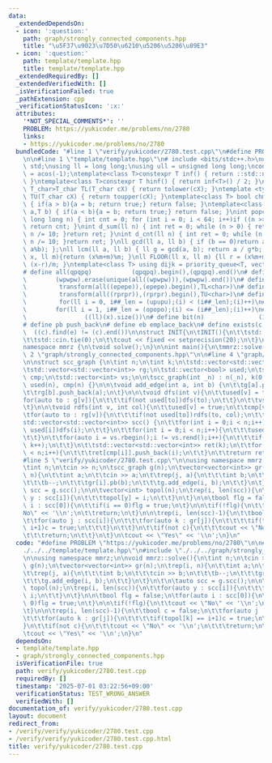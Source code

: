 ```yaml
---
data:
  _extendedDependsOn:
  - icon: ':question:'
    path: graph/strongly_connected_components.hpp
    title: "\u5F37\u9023\u7D50\u6210\u5206\u5206\u89E3"
  - icon: ':question:'
    path: template/template.hpp
    title: template/template.hpp
  _extendedRequiredBy: []
  _extendedVerifiedWith: []
  _isVerificationFailed: true
  _pathExtension: cpp
  _verificationStatusIcon: ':x:'
  attributes:
    '*NOT_SPECIAL_COMMENTS*': ''
    PROBLEM: https://yukicoder.me/problems/no/2780
    links:
    - https://yukicoder.me/problems/no/2780
  bundledCode: "#line 1 \"verify/yukicoder/2780.test.cpp\"\n#define PROBLEM \"https://yukicoder.me/problems/no/2780\"\
    \n\n#line 1 \"template/template.hpp\"\n# include <bits/stdc++.h>\nusing namespace\
    \ std;\nusing ll = long long;\nusing ull = unsigned long long;\nconst double pi\
    \ = acos(-1);\ntemplate<class T>constexpr T inf() { return ::std::numeric_limits<T>::max();\
    \ }\ntemplate<class T>constexpr T hinf() { return inf<T>() / 2; }\ntemplate <typename\
    \ T_char>T_char TL(T_char cX) { return tolower(cX); }\ntemplate <typename T_char>T_char\
    \ TU(T_char cX) { return toupper(cX); }\ntemplate<class T> bool chmin(T& a,T b)\
    \ { if(a > b){a = b; return true;} return false; }\ntemplate<class T> bool chmax(T&\
    \ a,T b) { if(a < b){a = b; return true;} return false; }\nint popcnt(unsigned\
    \ long long n) { int cnt = 0; for (int i = 0; i < 64; i++)if ((n >> i) & 1)cnt++;\
    \ return cnt; }\nint d_sum(ll n) { int ret = 0; while (n > 0) { ret += n % 10;\
    \ n /= 10; }return ret; }\nint d_cnt(ll n) { int ret = 0; while (n > 0) { ret++;\
    \ n /= 10; }return ret; }\nll gcd(ll a, ll b) { if (b == 0)return a; return gcd(b,\
    \ a%b); };\nll lcm(ll a, ll b) { ll g = gcd(a, b); return a / g*b; };\nll MOD(ll\
    \ x, ll m){return (x%m+m)%m; }\nll FLOOR(ll x, ll m) {ll r = (x%m+m)%m; return\
    \ (x-r)/m; }\ntemplate<class T> using dijk = priority_queue<T, vector<T>, greater<T>>;\n\
    # define all(qpqpq)           (qpqpq).begin(),(qpqpq).end()\n# define UNIQUE(wpwpw)\
    \        (wpwpw).erase(unique(all((wpwpw))),(wpwpw).end())\n# define LOWER(epepe)\
    \         transform(all((epepe)),(epepe).begin(),TL<char>)\n# define UPPER(rprpr)\
    \         transform(all((rprpr)),(rprpr).begin(),TU<char>)\n# define rep(i,upupu)\
    \         for(ll i = 0, i##_len = (upupu);(i) < (i##_len);(i)++)\n# define reps(i,opopo)\
    \        for(ll i = 1, i##_len = (opopo);(i) <= (i##_len);(i)++)\n# define len(x)\
    \                ((ll)(x).size())\n# define bit(n)               (1LL << (n))\n\
    # define pb push_back\n# define eb emplace_back\n# define exists(c, e)       \
    \  ((c).find(e) != (c).end())\n\nstruct INIT{\n\tINIT(){\n\t\tstd::ios::sync_with_stdio(false);\n\
    \t\tstd::cin.tie(0);\n\t\tcout << fixed << setprecision(20);\n\t}\n}INIT;\n\n\
    namespace mmrz {\n\tvoid solve();\n}\n\nint main(){\n\tmmrz::solve();\n}\n#line\
    \ 2 \"graph/strongly_connected_components.hpp\"\n\n#line 4 \"graph/strongly_connected_components.hpp\"\
    \n\nstruct scc_graph {\n\tint n;\n\tint k;\n\tstd::vector<std::vector<int>> g;\n\
    \tstd::vector<std::vector<int>> rg;\n\tstd::vector<bool> used;\n\tstd::vector<int>\
    \ cmp;\n\tstd::vector<int> vs;\n\n\tscc_graph(int _n) : n(_n), k(0), g(n), rg(n),\
    \ used(n), cmp(n) {}\n\n\tvoid add_edge(int a, int b) {\n\t\tg[a].push_back(b);\n\
    \t\trg[b].push_back(a);\n\t}\n\n\tvoid dfs(int v){\n\t\tused[v] = true;\n\t\t\
    for(auto to : g[v]){\n\t\t\tif(not used[to])dfs(to);\n\t\t}\n\t\tvs.push_back(v);\n\
    \t}\n\n\tvoid rdfs(int v, int col){\n\t\tused[v] = true;\n\t\tcmp[v] = col;\n\t\
    \tfor(auto to : rg[v]){\n\t\t\tif(not used[to])rdfs(to, col);\n\t\t}\n\t}\n\n\t\
    std::vector<std::vector<int>> scc() {\n\t\tfor(int i = 0;i < n;i++){\n\t\t\tif(not\
    \ used[i])dfs(i);\n\t\t}\n\t\tfor(int i = 0;i < n;i++){\n\t\t\tused[i] = false;\n\
    \t\t}\n\t\tfor(auto i = vs.rbegin();i != vs.rend();i++){\n\t\t\tif(not used[*i])rdfs(*i,\
    \ k++);\n\t\t}\n\t\tstd::vector<std::vector<int>> ret(k);\n\t\tfor(int i = 0;i\
    \ < n;i++){\n\t\t\tret[cmp[i]].push_back(i);\n\t\t}\n\t\treturn ret;\n\t}\n};\n\
    #line 5 \"verify/yukicoder/2780.test.cpp\"\n\nusing namespace mmrz;\n\nvoid mmrz::solve(){\n\
    \tint n;\n\tcin >> n;\n\tscc_graph g(n);\n\tvector<vector<int>> gr(n);\n\trep(i,\
    \ n){\n\t\tint a;\n\t\tcin >> a;\n\t\trep(j, a){\n\t\t\tint b;\n\t\t\tcin >> b;\n\
    \t\t\tb--;\n\t\t\tgr[i].pb(b);\n\t\t\tg.add_edge(i, b);\n\t\t}\n\t}\n\t\n\tauto\
    \ scc = g.scc();\n\n\tvector<int> topol(n);\n\trep(i, len(scc)){\n\t\tfor(auto\
    \ y : scc[i]){\n\t\t\ttopol[y] = i;\n\t\t}\n\t}\n\n\tbool flg = false;\n\tfor(auto\
    \ i : scc[0]){\n\t\tif(i == 0)flg = true;\n\t}\n\n\tif(!flg){\n\t\tcout << \"\
    No\" << '\\n';\n\t\treturn;\n\t}\n\n\trep(i, len(scc)-1){\n\t\tbool c = false;\n\
    \t\tfor(auto j : scc[i]){\n\t\t\tfor(auto k : gr[j]){\n\t\t\t\tif(topol[k] ==\
    \ i+1)c = true;\n\t\t\t}\n\t\t}\n\t\tif(not c){\n\t\t\tcout << \"No\" << '\\n';\n\
    \t\t\treturn;\n\t\t}\n\t}\n\tcout << \"Yes\" << '\\n';\n}\n"
  code: "#define PROBLEM \"https://yukicoder.me/problems/no/2780\"\n\n#include \"\
    ./../../template/template.hpp\"\n#include \"./../../graph/strongly_connected_components.hpp\"\
    \n\nusing namespace mmrz;\n\nvoid mmrz::solve(){\n\tint n;\n\tcin >> n;\n\tscc_graph\
    \ g(n);\n\tvector<vector<int>> gr(n);\n\trep(i, n){\n\t\tint a;\n\t\tcin >> a;\n\
    \t\trep(j, a){\n\t\t\tint b;\n\t\t\tcin >> b;\n\t\t\tb--;\n\t\t\tgr[i].pb(b);\n\
    \t\t\tg.add_edge(i, b);\n\t\t}\n\t}\n\t\n\tauto scc = g.scc();\n\n\tvector<int>\
    \ topol(n);\n\trep(i, len(scc)){\n\t\tfor(auto y : scc[i]){\n\t\t\ttopol[y] =\
    \ i;\n\t\t}\n\t}\n\n\tbool flg = false;\n\tfor(auto i : scc[0]){\n\t\tif(i ==\
    \ 0)flg = true;\n\t}\n\n\tif(!flg){\n\t\tcout << \"No\" << '\\n';\n\t\treturn;\n\
    \t}\n\n\trep(i, len(scc)-1){\n\t\tbool c = false;\n\t\tfor(auto j : scc[i]){\n\
    \t\t\tfor(auto k : gr[j]){\n\t\t\t\tif(topol[k] == i+1)c = true;\n\t\t\t}\n\t\t\
    }\n\t\tif(not c){\n\t\t\tcout << \"No\" << '\\n';\n\t\t\treturn;\n\t\t}\n\t}\n\
    \tcout << \"Yes\" << '\\n';\n}\n"
  dependsOn:
  - template/template.hpp
  - graph/strongly_connected_components.hpp
  isVerificationFile: true
  path: verify/yukicoder/2780.test.cpp
  requiredBy: []
  timestamp: '2025-07-01 03:22:56+09:00'
  verificationStatus: TEST_WRONG_ANSWER
  verifiedWith: []
documentation_of: verify/yukicoder/2780.test.cpp
layout: document
redirect_from:
- /verify/verify/yukicoder/2780.test.cpp
- /verify/verify/yukicoder/2780.test.cpp.html
title: verify/yukicoder/2780.test.cpp
---
```

